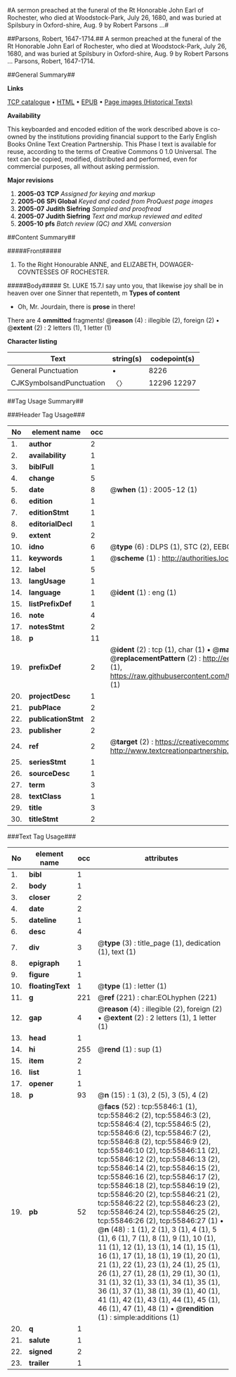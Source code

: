 #A sermon preached at the funeral of the Rt Honorable John Earl of Rochester, who died at Woodstock-Park, July 26, 1680, and was buried at Spilsbury in Oxford-shire, Aug. 9 by Robert Parsons ...#

##Parsons, Robert, 1647-1714.##
A sermon preached at the funeral of the Rt Honorable John Earl of Rochester, who died at Woodstock-Park, July 26, 1680, and was buried at Spilsbury in Oxford-shire, Aug. 9 by Robert Parsons ...
Parsons, Robert, 1647-1714.

##General Summary##

**Links**

[TCP catalogue](http://www.ota.ox.ac.uk/tcp/)  • 
[HTML](http://tei.it.ox.ac.uk/tcp/Texts-HTML/free/A56/A56470.html)  • 
[EPUB](http://tei.it.ox.ac.uk/tcp/Texts-EPUB/free/A56/A56470.epub) • 
[Page images (Historical Texts)](https://data.historicaltexts.jisc.ac.uk/view?pubId=eebo-12187542e&pageId=eebo-12187542e-55846-1)

**Availability**

This keyboarded and encoded edition of the
	       work described above is co-owned by the institutions
	       providing financial support to the Early English Books
	       Online Text Creation Partnership. This Phase I text is
	       available for reuse, according to the terms of Creative
	       Commons 0 1.0 Universal. The text can be copied,
	       modified, distributed and performed, even for
	       commercial purposes, all without asking permission.

**Major revisions**

1. __2005-03__ __TCP__ *Assigned for keying and markup*
1. __2005-06__ __SPi Global__ *Keyed and coded from ProQuest page images*
1. __2005-07__ __Judith Siefring__ *Sampled and proofread*
1. __2005-07__ __Judith Siefring__ *Text and markup reviewed and edited*
1. __2005-10__ __pfs__ *Batch review (QC) and XML conversion*

##Content Summary##

#####Front#####

1. To the Right Honourable ANNE, and ELIZABETH, DOWAGER-COVNTESSES OF ROCHESTER.

#####Body#####
St. LUKE 15.7.I say unto you, that likewise joy shall be in heaven over one Sinner that repenteth, m
**Types of content**

  * Oh, Mr. Jourdain, there is **prose** in there!

There are 4 **ommitted** fragments! 
 @__reason__ (4) : illegible (2), foreign (2)  •  @__extent__ (2) : 2 letters (1), 1 letter (1)

**Character listing**


|Text|string(s)|codepoint(s)|
|---|---|---|
|General Punctuation|•|8226|
|CJKSymbolsandPunctuation|〈〉|12296 12297|

##Tag Usage Summary##

###Header Tag Usage###

|No|element name|occ|attributes|
|---|---|---|---|
|1.|__author__|2||
|2.|__availability__|1||
|3.|__biblFull__|1||
|4.|__change__|5||
|5.|__date__|8| @__when__ (1) : 2005-12 (1)|
|6.|__edition__|1||
|7.|__editionStmt__|1||
|8.|__editorialDecl__|1||
|9.|__extent__|2||
|10.|__idno__|6| @__type__ (6) : DLPS (1), STC (2), EEBO-CITATION (1), OCLC (1), VID (1)|
|11.|__keywords__|1| @__scheme__ (1) : http://authorities.loc.gov/ (1)|
|12.|__label__|5||
|13.|__langUsage__|1||
|14.|__language__|1| @__ident__ (1) : eng (1)|
|15.|__listPrefixDef__|1||
|16.|__note__|4||
|17.|__notesStmt__|2||
|18.|__p__|11||
|19.|__prefixDef__|2| @__ident__ (2) : tcp (1), char (1)  •  @__matchPattern__ (2) : ([0-9\-]+):([0-9IVX]+) (1), (.+) (1)  •  @__replacementPattern__ (2) : http://eebo.chadwyck.com/downloadtiff?vid=$1&page=$2 (1), https://raw.githubusercontent.com/textcreationpartnership/Texts/master/tcpchars.xml#$1 (1)|
|20.|__projectDesc__|1||
|21.|__pubPlace__|2||
|22.|__publicationStmt__|2||
|23.|__publisher__|2||
|24.|__ref__|2| @__target__ (2) : https://creativecommons.org/publicdomain/zero/1.0/ (1), http://www.textcreationpartnership.org/docs/. (1)|
|25.|__seriesStmt__|1||
|26.|__sourceDesc__|1||
|27.|__term__|3||
|28.|__textClass__|1||
|29.|__title__|3||
|30.|__titleStmt__|2||


###Text Tag Usage###

|No|element name|occ|attributes|
|---|---|---|---|
|1.|__bibl__|1||
|2.|__body__|1||
|3.|__closer__|2||
|4.|__date__|2||
|5.|__dateline__|1||
|6.|__desc__|4||
|7.|__div__|3| @__type__ (3) : title_page (1), dedication (1), text (1)|
|8.|__epigraph__|1||
|9.|__figure__|1||
|10.|__floatingText__|1| @__type__ (1) : letter (1)|
|11.|__g__|221| @__ref__ (221) : char:EOLhyphen (221)|
|12.|__gap__|4| @__reason__ (4) : illegible (2), foreign (2)  •  @__extent__ (2) : 2 letters (1), 1 letter (1)|
|13.|__head__|1||
|14.|__hi__|255| @__rend__ (1) : sup (1)|
|15.|__item__|2||
|16.|__list__|1||
|17.|__opener__|1||
|18.|__p__|93| @__n__ (15) : 1 (3), 2 (5), 3 (5), 4 (2)|
|19.|__pb__|52| @__facs__ (52) : tcp:55846:1 (1), tcp:55846:2 (2), tcp:55846:3 (2), tcp:55846:4 (2), tcp:55846:5 (2), tcp:55846:6 (2), tcp:55846:7 (2), tcp:55846:8 (2), tcp:55846:9 (2), tcp:55846:10 (2), tcp:55846:11 (2), tcp:55846:12 (2), tcp:55846:13 (2), tcp:55846:14 (2), tcp:55846:15 (2), tcp:55846:16 (2), tcp:55846:17 (2), tcp:55846:18 (2), tcp:55846:19 (2), tcp:55846:20 (2), tcp:55846:21 (2), tcp:55846:22 (2), tcp:55846:23 (2), tcp:55846:24 (2), tcp:55846:25 (2), tcp:55846:26 (2), tcp:55846:27 (1)  •  @__n__ (48) : 1 (1), 2 (1), 3 (1), 4 (1), 5 (1), 6 (1), 7 (1), 8 (1), 9 (1), 10 (1), 11 (1), 12 (1), 13 (1), 14 (1), 15 (1), 16 (1), 17 (1), 18 (1), 19 (1), 20 (1), 21 (1), 22 (1), 23 (1), 24 (1), 25 (1), 26 (1), 27 (1), 28 (1), 29 (1), 30 (1), 31 (1), 32 (1), 33 (1), 34 (1), 35 (1), 36 (1), 37 (1), 38 (1), 39 (1), 40 (1), 41 (1), 42 (1), 43 (1), 44 (1), 45 (1), 46 (1), 47 (1), 48 (1)  •  @__rendition__ (1) : simple:additions (1)|
|20.|__q__|1||
|21.|__salute__|1||
|22.|__signed__|2||
|23.|__trailer__|1||
